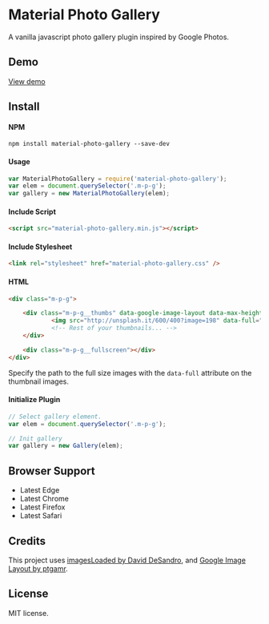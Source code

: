 # Material Photo Gallery
A vanilla javascript photo gallery plugin inspired by Google Photos.

## Demo
<a href="//ettrics.github.io/material-photo-gallery/">View demo</a>

## Install

#### NPM
```
npm install material-photo-gallery --save-dev
```

#### Usage
```js
var MaterialPhotoGallery = require('material-photo-gallery');
var elem = document.querySelector('.m-p-g');
var gallery = new MaterialPhotoGallery(elem);
```

#### Include Script
``` html
<script src="material-photo-gallery.min.js"></script>
```

#### Include Stylesheet
``` html
<link rel="stylesheet" href="material-photo-gallery.css" />
```

#### HTML
``` html
<div class="m-p-g">

	<div class="m-p-g__thumbs" data-google-image-layout data-max-height="350">
			<img src="http://unsplash.it/600/400?image=198" data-full="http://unsplash.it/1200/800?image=198" class="m-p-g__thumbs-img" />
			<!-- Rest of your thumbnails... -->
	</div>

	<div class="m-p-g__fullscreen"></div>
</div>
```

Specify the path to the full size images with the `data-full` attribute on the thumbnail images.

#### Initialize Plugin
``` js
// Select gallery element.
var elem = document.querySelector('.m-p-g');

// Init gallery
var gallery = new Gallery(elem);
```

## Browser Support
- Latest Edge
- Latest Chrome
- Latest Firefox
- Latest Safari

## Credits
This project uses [imagesLoaded by David DeSandro](https://github.com/desandro/imagesloaded), and [Google Image Layout by ptgamr](https://github.com/ptgamr/google-image-layout).

## License
MIT license.